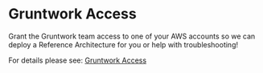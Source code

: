 # Gruntwork Access

Grant the Gruntwork team access to one of your AWS accounts so we can deploy a Reference Architecture for you or help with troubleshooting!

For details please see: [Gruntwork Access](https://github.com/gruntwork-io/terraform-aws-service-catalog/tree/master/modules/landingzone/gruntwork-access/README.adoc)


<!-- ##DOCS-SOURCER-START
{"sourcePlugin":"Service Catalog Reference","hash":"d64fd78d0f9452f4ae5d1df80f182f42"}
##DOCS-SOURCER-END -->
